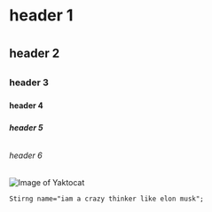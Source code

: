 # <h1>header 1<h1>
## <h2>header 2<h2>
### <h3>header 3<h3>
#### <h4>header 4<h4>
##### <h5>header 5<h5>
###### <h6>header 6<h6>
![Image of Yaktocat](https://octodex.github.com/images/yaktocat.png)

`````
Stirng name="iam a crazy thinker like elon musk";
`````
